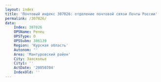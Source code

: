 ```yaml
---
layout: index
title: 'Почтовый индекс 307026: отделение почтовой связи Почты России'
permalink: /307026/
data:
    Index: 307026
    OPSName: Репец
    OPSType: О
    OPSSubm: 306139
    Region: 'Курская область'
    Autonom: ''
    Area: 'Мантуровский район'
    City: Заосколье
    City1: ''
    ActDate: '20050704'
    IndexOld: ''
---
```

